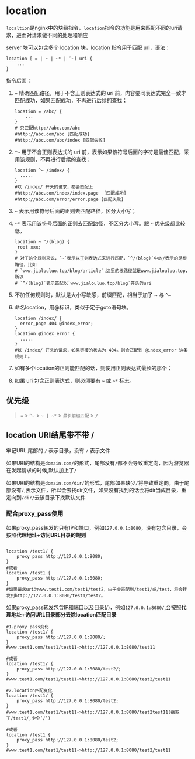 # location

`localtion`是nginx中的块级指令，`location`指令的功能是用来匹配不同的uri请求，进而对请求做不同的处理和响应

server 块可以包含多个 location 块，location 指令用于匹配 uri，语法：

```nginx
location [ = | ~ | ~* | ^~] uri {
	...
}
```

指令后面：

1. `=` 精确匹配路径，用于不含正则表达式的 uri 前，内容要同表达式完全一致才匹配成功，如果匹配成功，不再进行后续的查找；

   ```nginx
   location = /abc/ {
       ...
   }
   # 只匹配http://abc.com/abc
   #http://abc.com/abc [匹配成功]
   #http://abc.com/abc/index [匹配失败]
   ```

2. `^~` 用于不含正则表达式的 uri 前，表示如果该符号后面的字符是最佳匹配，采用该规则，不再进行后续的查找；

   ```nginx
   location ^~ /index/ {
     .....
   }
   #以 /index/ 开头的请求，都会匹配上
   #http://abc.com/index/index.page  [匹配成功]
   #http://abc.com/error/error.page [匹配失败]
   ```

3. `~` 表示用该符号后面的正则去匹配路径，区分大小写；

4. `~*` 表示用该符号后面的正则去匹配路径，不区分大小写。跟 `~` 优先级都比较低，

   ```nginx
   location ~ ^/(blog) {
   	root xxx;
   }
   # 对于这个规则来说，`~`表示以正则表达式来进行匹配，`^/(blog)`中的/表示的是根路径，比如
   # `www.jialouluo.top/blog/article`,这里的根路径就是www.jialouluo.top，所以
   # `^/(blog)`表示匹配以`www.jialouluo.top/blog`开头的uri
   ```

5. 不加任何规则时，默认是大小写敏感，前缀匹配，相当于加了 \~ 与 \^~

6. 命名location，用@标识，类似于定于goto语句块。
   ```nginx
   location /index/ {
     error_page 404 @index_error;
   }
   location @index_error {
     .....
   }
   #以 /index/ 开头的请求，如果链接的状态为 404。则会匹配到 @index_error 这条规则上。
   ```

7. 如有多个location的正则能匹配的话，则使用正则表达式最长的那个；

8. 如果 uri 包含正则表达式，则必须要有 `~` 或 `~*` 标志。

## 优先级

> `=` > `^~` > `~ | ~*` > `最长前缀匹配` > `/`

## location URI结尾带不带 /

牢记URL 尾部的 `/` 表示目录，没有 `/` 表示文件

如果URI的结构是`domain.com/`的形式，尾部没有`/`都不会导致重定向，因为游览器在发起请求的时候,默认加上了`/`

如果URI的结构是`domain.com/dir/`的形式，尾部如果缺少`/`将导致重定向，由于尾部没有`/`,表示文件，所以会去找dir文件，如果没有找到的话会将dir当成目录，重定向到`/dir/`去该目录下找默认文件

### 配合proxy_pass使用

如果proxy_pass转发的只有IP和端口，例如`127.0.0.1:8080`，没有包含目录，会按照**代理地址+访问URL目录的规则**

```nginx

location /test1/ {
    proxy_pass http://127.0.0.1:8080;
}
#或者
location /test1 {
    proxy_pass http://127.0.0.1:8080;
}
#如果请求uri为www.test1.com/test1/test2，由于会匹配到/test1/或/test，将会转发到http://127.0.0.1:8080/test1/test2。
```

如果proxy_pass转发包含IP和端口以及目录(/)，例如`127.0.0.1:8080/`,会按照**代理地址+访问URL目录部分去除location匹配目录**

```nginx
#1.proxy_pass变化
location /test1/ {
    proxy_pass http://127.0.0.1:8080/;
}
#www.test1.com/test1/test11->http://127.0.0.1:8080/test11

#或者
location /test1/ {
    proxy_pass http://127.0.0.1:8080/test2/;
}
#www.test1.com/test1/test11->http://127.0.0.1:8080/test2/test11
 
#2.location匹配变化
location /test1/ {
    proxy_pass http://127.0.0.1:8080/test2;
}
#www.test1.com/test1/test11->http://127.0.0.1:8080/test2test11(截取了/test1/,少个‘/’)

#或者
location /test1 {
    proxy_pass http://127.0.0.1:8080/test2;
}
#www.test1.com/test1/test11->http://127.0.0.1:8080/test2/test11
```

